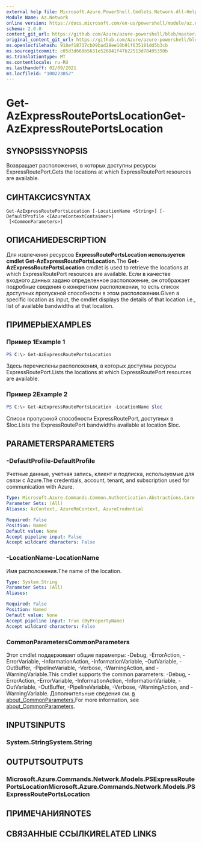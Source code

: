 ```yaml
---
external help file: Microsoft.Azure.PowerShell.Cmdlets.Network.dll-Help.xml
Module Name: Az.Network
online version: https://docs.microsoft.com/en-us/powershell/module/az.network/get-azexpressrouteportslocation
schema: 2.0.0
content_git_url: https://github.com/Azure/azure-powershell/blob/master/src/Network/Network/help/Get-AzExpressRoutePortsLocation.md
original_content_git_url: https://github.com/Azure/azure-powershell/blob/master/src/Network/Network/help/Get-AzExpressRoutePortsLocation.md
ms.openlocfilehash: 918ef18717cb09bad28ee10b91f635181dd5b3cb
ms.sourcegitcommit: c05d3d669b5631e526841f47b22513d78495350b
ms.translationtype: MT
ms.contentlocale: ru-RU
ms.lasthandoff: 02/09/2021
ms.locfileid: "100223852"
---
```

# <span data-ttu-id="c8f44-101">Get-AzExpressRoutePortsLocation</span><span class="sxs-lookup"><span data-stu-id="c8f44-101">Get-AzExpressRoutePortsLocation</span></span>

## <span data-ttu-id="c8f44-102">SYNOPSIS</span><span class="sxs-lookup"><span data-stu-id="c8f44-102">SYNOPSIS</span></span>
<span data-ttu-id="c8f44-103">Возвращает расположения, в которых доступны ресурсы ExpressRoutePort.</span><span class="sxs-lookup"><span data-stu-id="c8f44-103">Gets the locations at which ExpressRoutePort resources are available.</span></span>

## <span data-ttu-id="c8f44-104">СИНТАКСИС</span><span class="sxs-lookup"><span data-stu-id="c8f44-104">SYNTAX</span></span>

```
Get-AzExpressRoutePortsLocation [-LocationName <String>] [-DefaultProfile <IAzureContextContainer>]
 [<CommonParameters>]
```

## <span data-ttu-id="c8f44-105">ОПИСАНИЕ</span><span class="sxs-lookup"><span data-stu-id="c8f44-105">DESCRIPTION</span></span>
<span data-ttu-id="c8f44-106">Для извлечения ресурсов **ExpressRoutePortsLocation используется cmdlet Get-AzExpressRoutePortsLocation.**</span><span class="sxs-lookup"><span data-stu-id="c8f44-106">The **Get-AzExpressRoutePortsLocation** cmdlet is used to retrieve the locations at which ExpressRoutePort resources are available.</span></span> <span data-ttu-id="c8f44-107">Если в качестве входного данных задано определенное расположение, он отображает подробные сведения о конкретном расположении, то есть список доступных пропускной способности в этом расположении.</span><span class="sxs-lookup"><span data-stu-id="c8f44-107">Given a specific location as input, the cmdlet displays the details of that location i.e., list of available bandwidths at that location.</span></span>

## <span data-ttu-id="c8f44-108">ПРИМЕРЫ</span><span class="sxs-lookup"><span data-stu-id="c8f44-108">EXAMPLES</span></span>

### <span data-ttu-id="c8f44-109">Пример 1</span><span class="sxs-lookup"><span data-stu-id="c8f44-109">Example 1</span></span>
```powershell
PS C:\> Get-AzExpressRoutePortsLocation
```

<span data-ttu-id="c8f44-110">Здесь перечислены расположения, в которых доступны ресурсы ExpressRoutePort.</span><span class="sxs-lookup"><span data-stu-id="c8f44-110">Lists the locations at which ExpressRoutePort resources are available.</span></span>

### <span data-ttu-id="c8f44-111">Пример 2</span><span class="sxs-lookup"><span data-stu-id="c8f44-111">Example 2</span></span>
```powershell
PS C:\> Get-AzExpressRoutePortsLocation -LocationName $loc
```

<span data-ttu-id="c8f44-112">Список пропускной способности ExpressRoutePort, доступных в $loc.</span><span class="sxs-lookup"><span data-stu-id="c8f44-112">Lists the ExpressRoutePort bandwidths available at location $loc.</span></span>

## <span data-ttu-id="c8f44-113">PARAMETERS</span><span class="sxs-lookup"><span data-stu-id="c8f44-113">PARAMETERS</span></span>

### <span data-ttu-id="c8f44-114">-DefaultProfile</span><span class="sxs-lookup"><span data-stu-id="c8f44-114">-DefaultProfile</span></span>
<span data-ttu-id="c8f44-115">Учетные данные, учетная запись, клиент и подписка, используемые для связи с Azure.</span><span class="sxs-lookup"><span data-stu-id="c8f44-115">The credentials, account, tenant, and subscription used for communication with Azure.</span></span>

```yaml
Type: Microsoft.Azure.Commands.Common.Authentication.Abstractions.Core.IAzureContextContainer
Parameter Sets: (All)
Aliases: AzContext, AzureRmContext, AzureCredential

Required: False
Position: Named
Default value: None
Accept pipeline input: False
Accept wildcard characters: False
```

### <span data-ttu-id="c8f44-116">-LocationName</span><span class="sxs-lookup"><span data-stu-id="c8f44-116">-LocationName</span></span>
<span data-ttu-id="c8f44-117">Имя расположения.</span><span class="sxs-lookup"><span data-stu-id="c8f44-117">The name of the location.</span></span>

```yaml
Type: System.String
Parameter Sets: (All)
Aliases:

Required: False
Position: Named
Default value: None
Accept pipeline input: True (ByPropertyName)
Accept wildcard characters: False
```

### <span data-ttu-id="c8f44-118">CommonParameters</span><span class="sxs-lookup"><span data-stu-id="c8f44-118">CommonParameters</span></span>
<span data-ttu-id="c8f44-119">Этот cmdlet поддерживает общие параметры: -Debug, -ErrorAction, -ErrorVariable, -InformationAction, -InformationVariable, -OutVariable, -OutBuffer, -PipelineVariable, -Verbose, -WarningAction, and -WarningVariable.</span><span class="sxs-lookup"><span data-stu-id="c8f44-119">This cmdlet supports the common parameters: -Debug, -ErrorAction, -ErrorVariable, -InformationAction, -InformationVariable, -OutVariable, -OutBuffer, -PipelineVariable, -Verbose, -WarningAction, and -WarningVariable.</span></span> <span data-ttu-id="c8f44-120">Дополнительные сведения см. [в about_CommonParameters.](http://go.microsoft.com/fwlink/?LinkID=113216)</span><span class="sxs-lookup"><span data-stu-id="c8f44-120">For more information, see [about_CommonParameters](http://go.microsoft.com/fwlink/?LinkID=113216).</span></span>

## <span data-ttu-id="c8f44-121">INPUTS</span><span class="sxs-lookup"><span data-stu-id="c8f44-121">INPUTS</span></span>

### <span data-ttu-id="c8f44-122">System.String</span><span class="sxs-lookup"><span data-stu-id="c8f44-122">System.String</span></span>

## <span data-ttu-id="c8f44-123">OUTPUTS</span><span class="sxs-lookup"><span data-stu-id="c8f44-123">OUTPUTS</span></span>

### <span data-ttu-id="c8f44-124">Microsoft.Azure.Commands.Network.Models.PSExpressRoutePortsLocation</span><span class="sxs-lookup"><span data-stu-id="c8f44-124">Microsoft.Azure.Commands.Network.Models.PSExpressRoutePortsLocation</span></span>

## <span data-ttu-id="c8f44-125">ПРИМЕЧАНИЯ</span><span class="sxs-lookup"><span data-stu-id="c8f44-125">NOTES</span></span>

## <span data-ttu-id="c8f44-126">СВЯЗАННЫЕ ССЫЛКИ</span><span class="sxs-lookup"><span data-stu-id="c8f44-126">RELATED LINKS</span></span>
